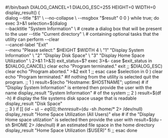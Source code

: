 #!/bin/bash
DIALOG_CANCEL=1
DIALOG_ESC=255
HEIGHT=0
WIDTH=0
display_result() {                                 
dialog --title "$1" \
--no-collapse \
--msgbox "$result" 0 0
}
while true; do
exec 3>&1
selection=$(dialog \
--backtitle "System Information" \                  # create a dialog box that will be present to the user 
--title "Current directory" \                       # containing optional tasks that the utility can perform 
--clear \
--cancel-label "Exit" \
--menu "Please select:" $HEIGHT $WIDTH 4 \
"1" "Display System Information" \
"2" "Display Disk Space" \
"3" "Display Home Space Utilization" \
2>&1 1>&3)
exit_status=$?
exec 3>&-
case $exit_status in
$DIALOG_CANCEL)
clear
echo "Program terminated."
exit
;;
$DIALOG_ESC)
clear
echo "Program aborted." >&2
exit 1
;;
esac
case $selection in
0 )
clear
echo "Program terminated."                            #if nothing from the utility is selected quit the program.
;;
1 )
result=$(echo "Hostname: $HOSTNAME"; uptime)          # if "Display System Information" is entered then provide the user with the name
display_result "System Information"                   # of the system
;;
2 )
result=$(df -h)                                       # display the file systems disk space usage that is readable
display_result "Disk Space"                
;;
3 )
if [[ $(id -u) -eq 0 ]]; then
result=$(du -sh /home/* 2> /dev/null)
display_result "Home Space Utilization (All Users)" 
else                                                   # if the "Display Home space utilzation" is selected then provide the user with
result=$(du -sh $HOME 2> /dev/null)                    # an estimated file space in the home directory              
display_result "Home Space Utilization ($USER)"
fi
;;
esac
done


